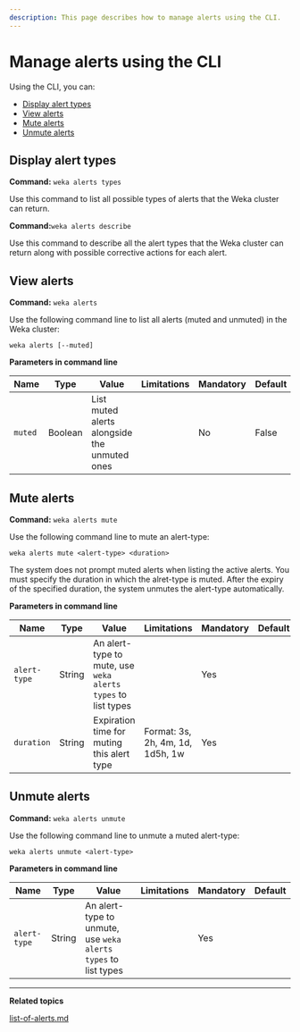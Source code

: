 ```yaml
---
description: This page describes how to manage alerts using the CLI.
---
```


# Manage alerts using the CLI

Using the CLI, you can:

* [Display alert types](alerts-1.md#view-alerts)
* [View alerts](alerts-1.md#mute-alerts)
* [Mute alerts](alerts-1.md#mute-alerts)
* [Unmute alerts](alerts-1.md#unmute-alerts)

## **Display alert types**

**Command:** `weka alerts types`

Use this command to list all possible types of alerts that the Weka cluster can return.

**Command:**`weka alerts describe`

Use this command to describe all the alert types that the Weka cluster can return along with possible corrective actions for each alert.

## **View alerts**

**Command:** `weka alerts`

Use the following command line to list all alerts (muted and unmuted) in the Weka cluster:

`weka alerts [--muted]`

**Parameters in command line**

| **Name** | **Type** | **Value**                                    | **Limitations** | **Mandatory** | **Default** |
| -------- | -------- | -------------------------------------------- | --------------- | ------------- | ----------- |
| `muted`  | Boolean  | List muted alerts alongside the unmuted ones |                 | No            | False       |

## **Mute alerts**

**Command:** `weka alerts mute`

Use the following command line to mute an alert-type:

`weka alerts mute <alert-type> <duration>`

The system does not prompt muted alerts when listing the active alerts. You must specify the duration in which the alret-type is muted. After the expiry of the specified duration, the system unmutes the alert-type automatically.

**Parameters in command line**

| **Name**     | **Type** | **Value**                                                    | **Limitations**                  | **Mandatory** | **Default** |
| ------------ | -------- | ------------------------------------------------------------ | -------------------------------- | ------------- | ----------- |
| `alert-type` | String   | An alert-type to mute, use `weka alerts types` to list types |                                  | Yes           |             |
| `duration`   | String   | Expiration time for muting this alert type                   | Format: 3s, 2h, 4m, 1d, 1d5h, 1w | Yes           |             |

## **Unmute alerts**

**Command:** `weka alerts unmute`

Use the following command line to unmute a muted alert-type:

`weka alerts unmute <alert-type>`

**Parameters in command line**

| **Name**     | **Type** | **Value**                                                      | **Limitations** | **Mandatory** | **Default** |
| ------------ | -------- | -------------------------------------------------------------- | --------------- | ------------- | ----------- |
| `alert-type` | String   | An alert-type to unmute, use `weka alerts types` to list types |                 | Yes           |             |

****

**Related topics**

[list-of-alerts.md](list-of-alerts.md "mention")
